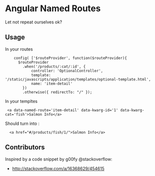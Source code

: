 # Angular Named Routes

Let not repeat ourselves ok?


## Usage

In your routes

```
    config( ['$routeProvider', function($routeProvider){
      $routeProvider
        .when('/products/:cat/:id', {
            controller: 'OptionalController',
            template: '/static/javascripts/application/templates/optional-template.html',
            name: 'item-detail'
        })
        .otherwise({ redirectTo: "/" });
```

In your templtes

```
 <a data-named-route='item-detail' data-kwarg-id='1' data-kwarg-cat='fish'>Salmon Info</a>
```

Should turn into : 
```
  <a href="#/products/fish/1/">Salmon Info</a>
```

## Contributors

Inspired by a code snippet by g00fy @stackoverflow: 
  - http://stackoverflow.com/a/16368629/454615
  
